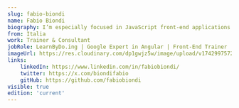 ```yaml
---
slug: fabio-biondi
name: Fabio Biondi
biography: I’m especially focused in JavaScript front-end applications and all related aspects, both visuals and architecturals, I often work on cutting-edge libraries and frameworks offering training, development, code review and consulting on Angular, React and several other front-end technologies.
from: Italia 
work: Trainer & Consultant
jobRole: LearnByDo.ing | Google Expert in Angular | Front-End Trainer
imageUrl: https://res.cloudinary.com/dp1gwjz5w/image/upload/v1742997572/ngrome-speaker/fabiobiondi-mountain_skkc8w.webp
links:
    linkedIn: https://www.linkedin.com/in/fabiobiondi/
    twitter: https://x.com/biondifabio
    gitHub: https://github.com/fabiobiondi
visible: true
edition: 'current'
---
```

